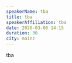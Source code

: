 ```yaml
---
speakerName: tba
title: tba
speakerAffiliation: tba
date: 2026-03-06 14:15
duration: 30
city: mainz
---
```

tba

